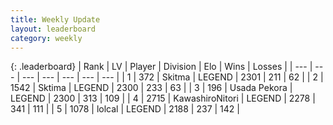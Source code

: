 ```yaml
---
title: Weekly Update
layout: leaderboard
category: weekly
---
```


{: .leaderboard}
| Rank | LV | Player | Division | Elo | Wins | Losses |
| --- | --- | --- | --- | --- | --- | --- |
| <span data-change="0">1</span> | 372 | <span title="ID: 402846">Skitma</span> | LEGEND | <span data-change="10">2301</span> | <span data-change="9">211</span> | <span data-change="1">62</span> |
| <span data-change="3">2</span> | 1542 | <span title="ID: 353063">Sktima</span> | LEGEND | <span data-change="123">2300</span> | <span data-change="110">233</span> | <span data-change="29">63</span> |
| <span data-change="0">3</span> | 196 | <span title="ID: 641994">Usada Pekora</span> | LEGEND | <span data-change="77">2300</span> | <span data-change="106">313</span> | <span data-change="29">109</span> |
| <span data-change="-2">4</span> | 2715 | <span title="ID: 164871">KawashiroNitori</span> | LEGEND | <span data-change="13">2278</span> | <span data-change="80">341</span> | <span data-change="18">111</span> |
| <span data-change="13">5</span> | 1078 | <span title="ID: 487583">lolcal</span> | LEGEND | <span data-change="113">2188</span> | <span data-change="49">237</span> | <span data-change="23">142</span> |